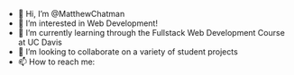 - 👋 Hi, I’m @MatthewChatman
- 👀 I’m interested in Web Development!
- 🌱 I’m currently learning through the Fullstack Web Development Course at UC Davis
- 💞️ I’m looking to collaborate on a variety of student projects
- 📫 How to reach me: 
<!---
MatthewChatman/MatthewChatman is a ✨ special ✨ repository because its `README.md` (this file) appears on your GitHub profile.
You can click the Preview link to take a look at your changes.
--->

